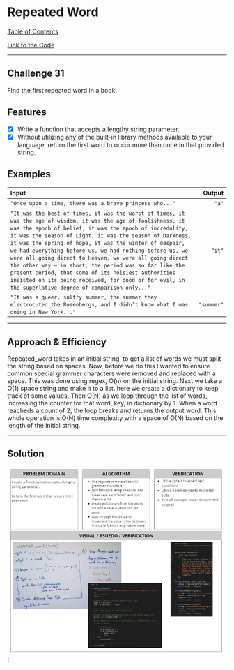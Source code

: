 # Repeated Word

[Table of Contents](../../../README.md)

[Link to the Code](./repeated-word.js)

---

## Challenge 31
Find the first repeated word in a book.


## Features
- [x] Write a function that accepts a lengthy string parameter.
- [x] Without utilizing any of the built-in library methods available to your language, return the first word to occur more than once in that provided string.

## Examples

|Input|Output|
|:---|---:|
|`"Once upon a time, there was a brave princess who..."`| `"a"`|
|`"It was the best of times, it was the worst of times, it was the age of wisdom, it was the age of foolishness, it was the epoch of belief, it was the epoch of incredulity, it was the season of Light, it was the season of Darkness, it was the spring of hope, it was the winter of despair, we had everything before us, we had nothing before us, we were all going direct to Heaven, we were all going direct the other way – in short, the period was so far like the present period, that some of its noisiest authorities insisted on its being received, for good or for evil, in the superlative degree of comparison only..."	`|`"it"`|
|`"It was a queer, sultry summer, the summer they electrocuted the Rosenbergs, and I didn’t know what I was doing in New York..."`|`"summer"`|

---

## Approach & Efficiency

Repeated_word takes in an initial string, to get a list of words we must split the string based on spaces. Now, before we do this I wanted to ensure common special grammer characters were removed and replaced with a space. This was done using regex, O(n) on the initial string. Next we take a O(1) space string and make it to a list. here we create a dictionary to keep track of some values. Then O(N) as we loop through the list of words, increasing the counter for that word, key, in dictionary by 1. When a word reacheds a count of 2, the loop breaks and returns the output word. This whole operation is O(N) time complexity with a space of O(N) based on the length of the initial string.


---

## Solution

![whiteboard}](../../../assets/repeated_word.png);
